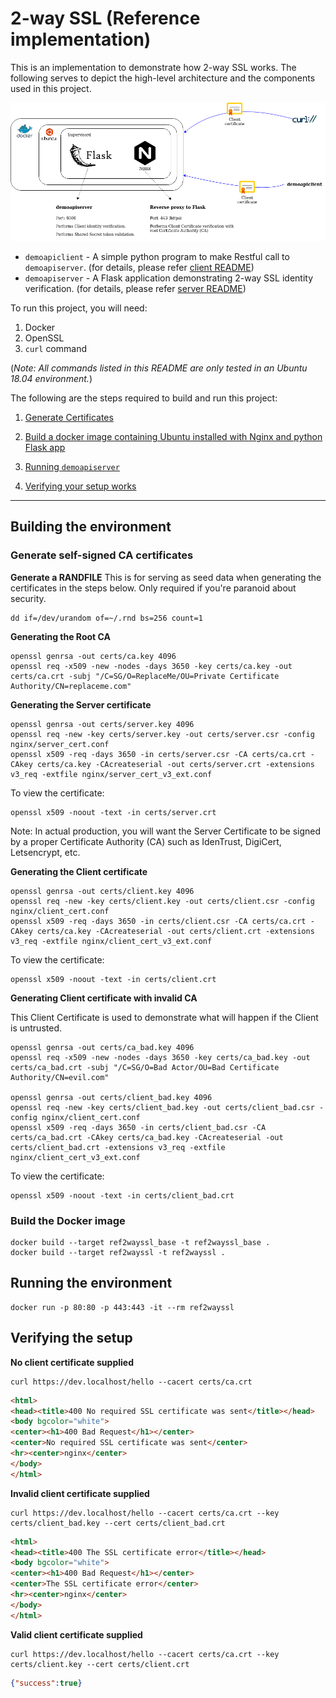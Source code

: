 # 2-way SSL (Reference implementation)

This is an implementation to demonstrate how 2-way SSL works. The following serves to depict the high-level architecture
and the components used in this project. 

<img src="https://github.com/oromico/2way-ssl-ref-implementation/blob/main/resources/2way-ssl-ref-implementation.png" />

- `demoapiclient` - A simple python program to make Restful call to `demoapiserver`. (for details, please refer [client README](https://github.com/oromico/2way-ssl-ref-implementation/blob/main/client/README.md))
- `demoapiserver` - A Flask application demonstrating 2-way SSL identity verification. (for details, please refer [server README](https://github.com/oromico/2way-ssl-ref-implementation/blob/main/server/README.md))

To run this project, you will need:

1. Docker
2. OpenSSL
3. `curl` command

(_Note: All commands listed in this README are only tested in an Ubuntu 18.04 environment._)

The following are the steps required to build and run this project:

1. [Generate Certificates](#generate-self-signed-ca-certificates)

2. [Build a docker image containing Ubuntu installed with Nginx and python Flask app](#build-the-docker-image)

3. [Running `demoapiserver`](#running-the-environment)

4. [Verifying your setup works](#verifying-the-setup)

---

## Building the environment

### Generate self-signed CA certificates

**Generate a RANDFILE**
This is for serving as seed data when generating the certificates in the steps below. Only required if you're
paranoid about security.

```
dd if=/dev/urandom of=~/.rnd bs=256 count=1
```

**Generating the Root CA**

```
openssl genrsa -out certs/ca.key 4096
openssl req -x509 -new -nodes -days 3650 -key certs/ca.key -out certs/ca.crt -subj "/C=SG/O=ReplaceMe/OU=Private Certificate Authority/CN=replaceme.com"
```

**Generating the Server certificate**

```
openssl genrsa -out certs/server.key 4096
openssl req -new -key certs/server.key -out certs/server.csr -config nginx/server_cert.conf
openssl x509 -req -days 3650 -in certs/server.csr -CA certs/ca.crt -CAkey certs/ca.key -CAcreateserial -out certs/server.crt -extensions v3_req -extfile nginx/server_cert_v3_ext.conf
```

To view the certificate:

```
openssl x509 -noout -text -in certs/server.crt
```

Note: In actual production, you will want the Server Certificate to be signed by a proper Certificate Authority (CA)
such as IdenTrust, DigiCert, Letsencrypt, etc. 

**Generating the Client certificate**

```
openssl genrsa -out certs/client.key 4096
openssl req -new -key certs/client.key -out certs/client.csr -config nginx/client_cert.conf
openssl x509 -req -days 3650 -in certs/client.csr -CA certs/ca.crt -CAkey certs/ca.key -CAcreateserial -out certs/client.crt -extensions v3_req -extfile nginx/client_cert_v3_ext.conf
```

To view the certificate:

```
openssl x509 -noout -text -in certs/client.crt
```

**Generating Client certificate with invalid CA**

This Client Certificate is used to demonstrate what will happen if the Client is untrusted.

```
openssl genrsa -out certs/ca_bad.key 4096
openssl req -x509 -new -nodes -days 3650 -key certs/ca_bad.key -out certs/ca_bad.crt -subj "/C=SG/O=Bad Actor/OU=Bad Certificate Authority/CN=evil.com"

openssl genrsa -out certs/client_bad.key 4096
openssl req -new -key certs/client_bad.key -out certs/client_bad.csr -config nginx/client_cert.conf
openssl x509 -req -days 3650 -in certs/client_bad.csr -CA certs/ca_bad.crt -CAkey certs/ca_bad.key -CAcreateserial -out certs/client_bad.crt -extensions v3_req -extfile nginx/client_cert_v3_ext.conf
```

To view the certificate:

```
openssl x509 -noout -text -in certs/client_bad.crt
```

### Build the Docker image

```
docker build --target ref2wayssl_base -t ref2wayssl_base .
docker build --target ref2wayssl -t ref2wayssl .
```

## Running the environment

```
docker run -p 80:80 -p 443:443 -it --rm ref2wayssl
```

## Verifying the setup

**No client certificate supplied**

```
curl https://dev.localhost/hello --cacert certs/ca.crt
```

```html
<html>
<head><title>400 No required SSL certificate was sent</title></head>
<body bgcolor="white">
<center><h1>400 Bad Request</h1></center>
<center>No required SSL certificate was sent</center>
<hr><center>nginx</center>
</body>
</html>
```

**Invalid client certificate supplied**

```
curl https://dev.localhost/hello --cacert certs/ca.crt --key certs/client_bad.key --cert certs/client_bad.crt
```

```html
<html>
<head><title>400 The SSL certificate error</title></head>
<body bgcolor="white">
<center><h1>400 Bad Request</h1></center>
<center>The SSL certificate error</center>
<hr><center>nginx</center>
</body>
</html>
```

**Valid client certificate supplied**

```
curl https://dev.localhost/hello --cacert certs/ca.crt --key certs/client.key --cert certs/client.crt
```

```json
{"success":true}
```
